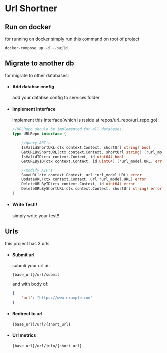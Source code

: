 
# Url Shortner

## Run on docker
for running on docker simply run this command on root of project
```
docker-compose up -d --build
```

## Migrate to another db
for migrate to other databases:

- #### Add databse config

    add your databse config to services folder

-  #### Implement interface

    implement this interface(which is reside at repos/url_repo/url_repo.go):
    ```go
    //URLRepo should be implemented for all databases.
    type URLRepo interface {

        //query API's
        IsValidShortURL(ctx context.Context, shortUrl string) bool
        GetURLByShortURL(ctx context.Context, shortUrl string) (*url_model.URL, error)
        IsValidID(ctx context.Context, id uint64) bool
        GetURLByID(ctx context.Context, id uint64) (*url_model.URL, error)

        //modify AIP's
        SaveURL(ctx context.Context, url *url_model.URL) error
        UpdateURL(ctx context.Context, url *url_model.URL) error
        DeleteURLByID(ctx context.Context, id uint64) error
        DeleteURLByShortURL(ctx context.Context, shortUrl string) error
    }
    ```
- #### Write Test!!
    simply write your test!!

## Urls
this project has 3 urls

- #### Submit url
    submit your url at:
    ```
    {base_url}/url/submit
    ```
    and with body of:
    ```json
    {
        "url": "https://www.example.com"
    }
    ```

- #### Redirect to url
    ```
    {base_url}/url/{short_url}
    ```

- #### Url metrics
    ```
    {base_url}/url/info/{short_url}
    ```
